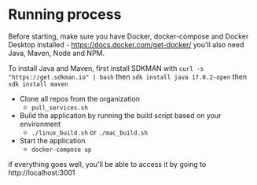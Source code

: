 # Running process

Before starting, make sure you have Docker, docker-compose and Docker Desktop installed - https://docs.docker.com/get-docker/
you'll also need Java, Maven, Node and NPM.

To install Java and Maven, first install SDKMAN with `curl -s "https://get.sdkman.io" | bash`
then `sdk install java 17.0.2-open`
then `sdk install maven`

- Clone all repos from the organization
  - `pull_services.sh`
- Build the application by running the build script based on your environment
  - `./linux_build.sh` or `./mac_build.sh`
- Start the application
  - `docker-compose up`

if everything goes well, you'll be able to access it by going to http://localhost:3001
